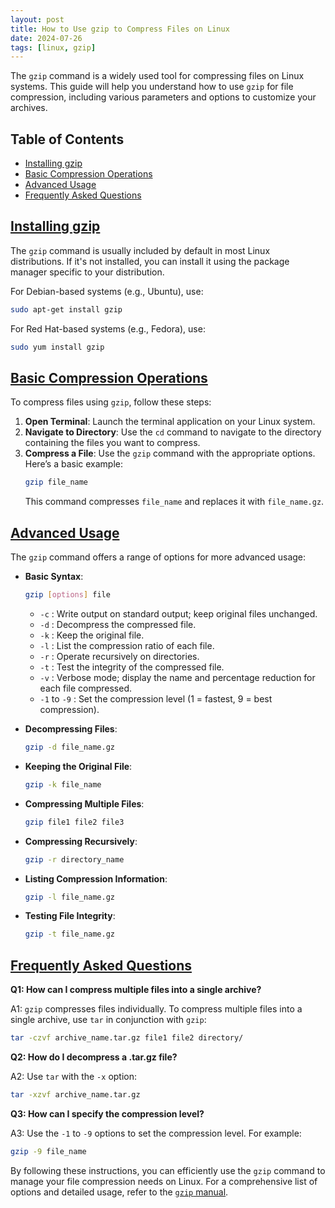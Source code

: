 ```yaml
---
layout: post
title: How to Use gzip to Compress Files on Linux
date: 2024-07-26
tags: [linux, gzip]
---
```


The `gzip` command is a widely used tool for compressing files on Linux systems. This guide will help you understand how to use `gzip` for file compression, including various parameters and options to customize your archives.

## Table of Contents
- [Installing gzip](#installing-gzip)
- [Basic Compression Operations](#basic-compression-operations)
- [Advanced Usage](#advanced-usage)
- [Frequently Asked Questions](#frequently-asked-questions)

## [Installing gzip](#installing-gzip)

The `gzip` command is usually included by default in most Linux distributions. If it's not installed, you can install it using the package manager specific to your distribution.

For Debian-based systems (e.g., Ubuntu), use:
```bash
sudo apt-get install gzip
```

For Red Hat-based systems (e.g., Fedora), use:
```bash
sudo yum install gzip
```

## [Basic Compression Operations](#basic-compression-operations)

To compress files using `gzip`, follow these steps:

1. **Open Terminal**: Launch the terminal application on your Linux system.
2. **Navigate to Directory**: Use the `cd` command to navigate to the directory containing the files you want to compress.
3. **Compress a File**: Use the `gzip` command with the appropriate options. Here’s a basic example:
   ```bash
   gzip file_name
   ```
   This command compresses `file_name` and replaces it with `file_name.gz`.

## [Advanced Usage](#advanced-usage)

The `gzip` command offers a range of options for more advanced usage:

- **Basic Syntax**:
  ```bash
  gzip [options] file
  ```
  - `-c` : Write output on standard output; keep original files unchanged.
  - `-d` : Decompress the compressed file.
  - `-k` : Keep the original file.
  - `-l` : List the compression ratio of each file.
  - `-r` : Operate recursively on directories.
  - `-t` : Test the integrity of the compressed file.
  - `-v` : Verbose mode; display the name and percentage reduction for each file compressed.
  - `-1` to `-9` : Set the compression level (1 = fastest, 9 = best compression).

- **Decompressing Files**:
  ```bash
  gzip -d file_name.gz
  ```

- **Keeping the Original File**:
  ```bash
  gzip -k file_name
  ```

- **Compressing Multiple Files**:
  ```bash
  gzip file1 file2 file3
  ```

- **Compressing Recursively**:
  ```bash
  gzip -r directory_name
  ```

- **Listing Compression Information**:
  ```bash
  gzip -l file_name.gz
  ```

- **Testing File Integrity**:
  ```bash
  gzip -t file_name.gz
  ```

## [Frequently Asked Questions](#frequently-asked-questions)

**Q1: How can I compress multiple files into a single archive?**

A1: `gzip` compresses files individually. To compress multiple files into a single archive, use `tar` in conjunction with `gzip`:
   ```bash
   tar -czvf archive_name.tar.gz file1 file2 directory/
   ```

**Q2: How do I decompress a .tar.gz file?**

A2: Use `tar` with the `-x` option:
   ```bash
   tar -xzvf archive_name.tar.gz
   ```

**Q3: How can I specify the compression level?**

A3: Use the `-1` to `-9` options to set the compression level. For example:
   ```bash
   gzip -9 file_name
   ```

By following these instructions, you can efficiently use the `gzip` command to manage your file compression needs on Linux. For a comprehensive list of options and detailed usage, refer to the [`gzip` manual](https://www.gnu.org/software/gzip/manual/gzip.html).

